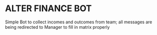 # ALTER FINANCE BOT

Simple Bot to collect incomes and outcomes from team; all messages are being redirected to Manager to fill in matrix properly
